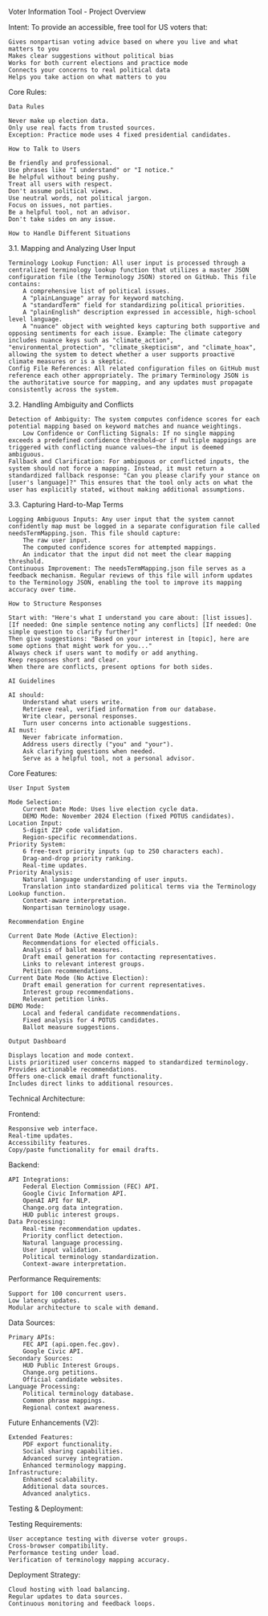 Voter Information Tool - Project Overview

Intent: To provide an accessible, free tool for US voters that:

    Gives nonpartisan voting advice based on where you live and what matters to you
    Makes clear suggestions without political bias
    Works for both current elections and practice mode
    Connects your concerns to real political data
    Helps you take action on what matters to you

Core Rules:

    Data Rules

    Never make up election data.
    Only use real facts from trusted sources.
    Exception: Practice mode uses 4 fixed presidential candidates.

    How to Talk to Users

    Be friendly and professional.
    Use phrases like "I understand" or "I notice."
    Be helpful without being pushy.
    Treat all users with respect.
    Don't assume political views.
    Use neutral words, not political jargon.
    Focus on issues, not parties.
    Be a helpful tool, not an advisor.
    Don't take sides on any issue.

    How to Handle Different Situations

3.1. Mapping and Analyzing User Input

    Terminology Lookup Function: All user input is processed through a centralized terminology lookup function that utilizes a master JSON configuration file (the Terminology JSON) stored on GitHub. This file contains:
        A comprehensive list of political issues.
        A "plainLanguage" array for keyword matching.
        A "standardTerm" field for standardizing political priorities.
        A "plainEnglish" description expressed in accessible, high-school level language.
        A "nuance" object with weighted keys capturing both supportive and opposing sentiments for each issue. Example: The climate category includes nuance keys such as "climate_action", "environmental_protection", "climate_skepticism", and "climate_hoax", allowing the system to detect whether a user supports proactive climate measures or is a skeptic.
    Config File References: All related configuration files on GitHub must reference each other appropriately. The primary Terminology JSON is the authoritative source for mapping, and any updates must propagate consistently across the system.

3.2. Handling Ambiguity and Conflicts

    Detection of Ambiguity: The system computes confidence scores for each potential mapping based on keyword matches and nuance weightings.
        Low Confidence or Conflicting Signals: If no single mapping exceeds a predefined confidence threshold—or if multiple mappings are triggered with conflicting nuance values—the input is deemed ambiguous.
    Fallback and Clarification: For ambiguous or conflicted inputs, the system should not force a mapping. Instead, it must return a standardized fallback response: "Can you please clarify your stance on [user's language]?" This ensures that the tool only acts on what the user has explicitly stated, without making additional assumptions.

3.3. Capturing Hard-to-Map Terms

    Logging Ambiguous Inputs: Any user input that the system cannot confidently map must be logged in a separate configuration file called needsTermMapping.json. This file should capture:
        The raw user input.
        The computed confidence scores for attempted mappings.
        An indicator that the input did not meet the clear mapping threshold.
    Continuous Improvement: The needsTermMapping.json file serves as a feedback mechanism. Regular reviews of this file will inform updates to the Terminology JSON, enabling the tool to improve its mapping accuracy over time.

    How to Structure Responses

    Start with: "Here's what I understand you care about: [list issues]. [If needed: One simple sentence noting any conflicts] [If needed: One simple question to clarify further]"
    Then give suggestions: "Based on your interest in [topic], here are some options that might work for you..."
    Always check if users want to modify or add anything.
    Keep responses short and clear.
    When there are conflicts, present options for both sides.

    AI Guidelines

    AI should:
        Understand what users write.
        Retrieve real, verified information from our database.
        Write clear, personal responses.
        Turn user concerns into actionable suggestions.
    AI must:
        Never fabricate information.
        Address users directly ("you" and "your").
        Ask clarifying questions when needed.
        Serve as a helpful tool, not a personal advisor.

Core Features:

    User Input System

    Mode Selection:
        Current Date Mode: Uses live election cycle data.
        DEMO Mode: November 2024 Election (fixed POTUS candidates).
    Location Input:
        5-digit ZIP code validation.
        Region-specific recommendations.
    Priority System:
        6 free-text priority inputs (up to 250 characters each).
        Drag-and-drop priority ranking.
        Real-time updates.
    Priority Analysis:
        Natural language understanding of user inputs.
        Translation into standardized political terms via the Terminology Lookup function.
        Context-aware interpretation.
        Nonpartisan terminology usage.

    Recommendation Engine

    Current Date Mode (Active Election):
        Recommendations for elected officials.
        Analysis of ballot measures.
        Draft email generation for contacting representatives.
        Links to relevant interest groups.
        Petition recommendations.
    Current Date Mode (No Active Election):
        Draft email generation for current representatives.
        Interest group recommendations.
        Relevant petition links.
    DEMO Mode:
        Local and federal candidate recommendations.
        Fixed analysis for 4 POTUS candidates.
        Ballot measure suggestions.

    Output Dashboard

    Displays location and mode context.
    Lists prioritized user concerns mapped to standardized terminology.
    Provides actionable recommendations.
    Offers one-click email draft functionality.
    Includes direct links to additional resources.

Technical Architecture:

Frontend:

    Responsive web interface.
    Real-time updates.
    Accessibility features.
    Copy/paste functionality for email drafts.

Backend:

    API Integrations:
        Federal Election Commission (FEC) API.
        Google Civic Information API.
        OpenAI API for NLP.
        Change.org data integration.
        HUD public interest groups.
    Data Processing:
        Real-time recommendation updates.
        Priority conflict detection.
        Natural language processing.
        User input validation.
        Political terminology standardization.
        Context-aware interpretation.

Performance Requirements:

    Support for 100 concurrent users.
    Low latency updates.
    Modular architecture to scale with demand.

Data Sources:

    Primary APIs:
        FEC API (api.open.fec.gov).
        Google Civic API.
    Secondary Sources:
        HUD Public Interest Groups.
        Change.org petitions.
        Official candidate websites.
    Language Processing:
        Political terminology database.
        Common phrase mappings.
        Regional context awareness.

Future Enhancements (V2):

    Extended Features:
        PDF export functionality.
        Social sharing capabilities.
        Advanced survey integration.
        Enhanced terminology mapping.
    Infrastructure:
        Enhanced scalability.
        Additional data sources.
        Advanced analytics.

Testing & Deployment:

Testing Requirements:

    User acceptance testing with diverse voter groups.
    Cross-browser compatibility.
    Performance testing under load.
    Verification of terminology mapping accuracy.

Deployment Strategy:

    Cloud hosting with load balancing.
    Regular updates to data sources.
    Continuous monitoring and feedback loops.

